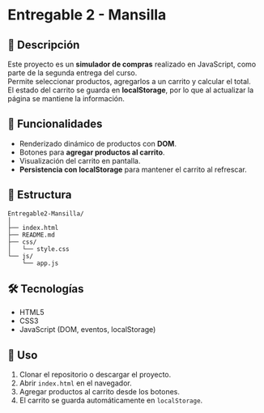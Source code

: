 # Entregable 2 - Mansilla

## 📌 Descripción
Este proyecto es un **simulador de compras** realizado en JavaScript, como parte de la segunda entrega del curso.  
Permite seleccionar productos, agregarlos a un carrito y calcular el total.  
El estado del carrito se guarda en **localStorage**, por lo que al actualizar la página se mantiene la información.

## 🚀 Funcionalidades
- Renderizado dinámico de productos con **DOM**.
- Botones para **agregar productos al carrito**.
- Visualización del carrito en pantalla.
- **Persistencia con localStorage** para mantener el carrito al refrescar.

## 📂 Estructura
```
Entregable2-Mansilla/
│
├── index.html
├── README.md
├── css/
│   └── style.css
└── js/
    └── app.js
```

## 🛠️ Tecnologías
- HTML5
- CSS3
- JavaScript (DOM, eventos, localStorage)

## 📖 Uso
1. Clonar el repositorio o descargar el proyecto.
2. Abrir `index.html` en el navegador.
3. Agregar productos al carrito desde los botones.
4. El carrito se guarda automáticamente en `localStorage`.
